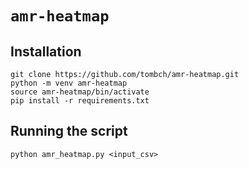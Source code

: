 # `amr-heatmap`

## Installation

```
git clone https://github.com/tombch/amr-heatmap.git
python -m venv amr-heatmap
source amr-heatmap/bin/activate
pip install -r requirements.txt
```

## Running the script

```
python amr_heatmap.py <input_csv>
```
